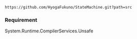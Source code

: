 ```
https://github.com/HyogaFukuno/StateMachine.git?path=src
```

### Requirement
System.Runtime.CompilerServices.Unsafe
